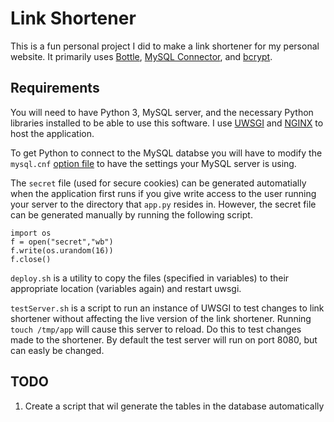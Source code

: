 # Link Shortener
This is a fun personal project I did to make a link shortener for my personal website. It primarily uses [Bottle](http://bottlepy.org/docs/dev/index.html), [MySQL Connector](http://dev.mysql.com/doc/connector-python/en/), and [bcrypt](https://pypi.python.org/pypi/bcrypt/1.0.2).
## Requirements
You will need to have Python 3, MySQL server, and the necessary Python libraries installed to be able to use this software. I use [UWSGI](https://uwsgi-docs.readthedocs.org/en/latest/) and [NGINX](https://www.nginx.com/resources/wiki/) to host the application. 

To get Python to connect to the MySQL databse you will have to modify the ``mysql.cnf`` [option file](http://dev.mysql.com/doc/refman/5.7/en/option-files.html) to have the settings your MySQL server is using.

The ``secret`` file (used for secure cookies) can be generated automatially when the application first runs if you give write access to the user running your server to the directory that ``app.py`` resides in. However, the secret file can be generated manually by running the following script.

    import os
    f = open("secret","wb")
    f.write(os.urandom(16))
    f.close()

``deploy.sh`` is a utility to copy the files (specified in variables) to their appropriate location (variables again) and restart uwsgi.

``testServer.sh`` is a script to run an instance of UWSGI to test changes to link shortener without affecting the live version of the link shortener. Running ``touch /tmp/app`` will cause this server to reload. Do this to test changes made to the shortener. By default the test server will run on port 8080, but can easly be changed.

## TODO
1. Create a script that wil generate the tables in the database automatically
